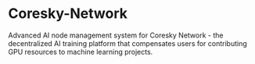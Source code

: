 # Coresky-Network
Advanced AI node management system for Coresky Network - the decentralized AI training platform that compensates users for contributing GPU resources to machine learning projects.
